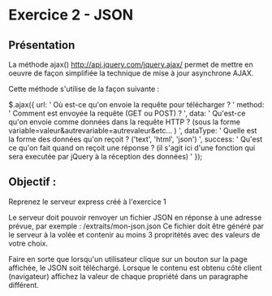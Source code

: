 # Exercice 2 - JSON

## Présentation
La méthode ajax() http://api.jquery.com/jquery.ajax/ permet de mettre en oeuvre de façon simplifiée la technique de mise à jour asynchrone AJAX.

Cette méthode s'utilise de la façon suivante :


$.ajax({
  url: ' Où est-ce qu'on envoie la requête pour télécharger ? '
  method: ' Comment est envoyée la requête (GET ou POST) ? ',
  data: ' Qu'est-ce qu'on envoie comme données dans la requête HTTP ? (sous la forme variable=valeur&autrevariable=autrevaleur&etc... ) ',
  dataType: ' Quelle est la forme des données qu'on reçoit ? ('text', 'html', 'json') ',
  success: ' Qu'est ce qu'on fait quand on reçoit une réponse ? (il s'agit ici d'une fonction qui sera executée par jQuery à la réception des données) '
});


##  Objectif :

Reprenez le serveur express créé à l'exercice 1

Le serveur doit pouvoir renvoyer un fichier JSON en réponse à une adresse prévue, par exemple :
/extraits/mon-json.json
Ce fichier doit être généré par le serveur à la volée et contenir au moins 3 propritétés avec des valeurs de votre choix.

Faire en sorte que lorsqu'un utilisateur clique sur un bouton sur la page affichée, le JSON soit téléchargé.
Lorsque le contenu est obtenu côté client (navigateur) affichez la valeur de chaque propriété dans un paragraphe différent.
